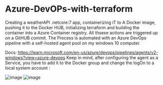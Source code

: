 # Azure-DevOPs-with-terraform
Creating a weatherAPI .netcore:7 app, containerizing iT to A Docker image, pushing it to the Docker HUB, initializing terraform and building the container into a Azure Container registry.
All thsese actions are triggered up on a GitHUB  commit.
The Process is automated with an Azure DevOps pipeline with a self-hosted agent pool on my windows 10 computer.

Docs: https://learn.microsoft.com/en-us/azure/devops/pipelines/agents/v2-windows?view=azure-devops
Keep in mind, after  configuring the agent as a Service, you have to add it to the Docker group and  change the logOn to a local system account :

![image](https://user-images.githubusercontent.com/63946278/226191232-48915280-7035-4853-8a08-5ca8cc89b244.png)
![image](https://user-images.githubusercontent.com/63946278/226191263-df40440f-90b4-40b4-ad2f-f5764dcbebe2.png)

